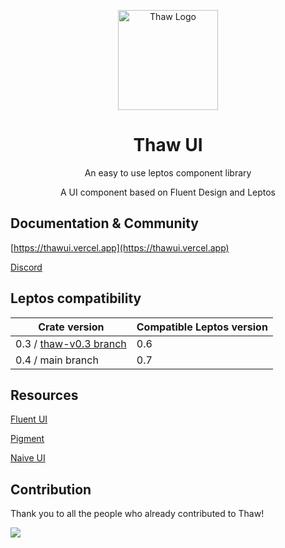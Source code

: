 <p align="center" >
    <img src="https://raw.githubusercontent.com/thaw-ui/thaw/main/logo.svg" alt="Thaw Logo" width="160px"/>
</p>
<h1 align="center">Thaw UI</h1>
<p align="center">An easy to use leptos component library</p>
<p align="center">A UI component based on Fluent Design and Leptos</p>

## Documentation & Community

[https://thawui.vercel.app](https://thawui.vercel.app)

[Discord](https://discord.com/channels/1031524867910148188/1270735289437913108)

## Leptos compatibility

| Crate version                                                            | Compatible Leptos version |
| ------------------------------------------------------------------------ | ------------------------- |
| 0.3 / [thaw-v0.3 branch](https://github.com/thaw-ui/thaw/tree/thaw-v0.3) | 0.6                       |
| 0.4 / main branch                                                        | 0.7                       |

## Resources

[Fluent UI](https://react.fluentui.dev)

[Pigment](https://github.com/kobaltedev/pigment)

[Naive UI](https://github.com/tusen-ai/naive-ui)

## Contribution

Thank you to all the people who already contributed to Thaw!

<a href="https://github.com/thaw-ui/thaw/graphs/contributors">
  <img src="https://contrib.rocks/image?repo=thaw-ui/thaw" />
</a>
